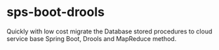 # sps-boot-drools
Quickly with low cost migrate the Database stored procedures to cloud service base Spring Boot, Drools and MapReduce method.
